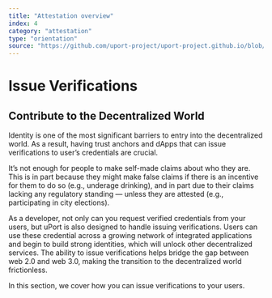 ```yaml
---
title: "Attestation overview"
index: 4
category: "attestation"
type: "orientation"
source: "https://github.com/uport-project/uport-project.github.io/blob/develop/markdown/docs/overview/attestation.md"
---
```


# Issue Verifications
## Contribute to the Decentralized World

Identity is one of the most significant barriers to entry into the decentralized world. As a result, having trust anchors and dApps that can issue verifications to user’s credentials are crucial.

It’s not enough for people to make self-made claims about who they are. This is in part because they might make false claims if there is an incentive for them to do so (e.g., underage drinking), and in part due to their claims lacking any regulatory standing — unless they are attested (e.g., participating in city elections).

As a developer, not only can you request verified credentials from your users, but uPort is also designed to handle issuing verifications. Users can use these credential across a growing network of integrated applications and begin to build strong identities, which will unlock other decentralized services. The ability to issue verifications helps bridge the gap between web 2.0 and web 3.0, making the transition to the decentralized world frictionless. 

In this section, we cover how you can issue verifications to your users.

